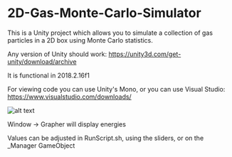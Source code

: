 # 2D-Gas-Monte-Carlo-Simulator
This is a Unity project which allows you to simulate a collection of gas particles in a 2D box using Monte Carlo statistics.

Any version of Unity should work: https://unity3d.com/get-unity/download/archive

It is functional in 2018.2.16f1

For viewing code you can use Unity's Mono, or you can use Visual Studio: https://www.visualstudio.com/downloads/

![alt text](https://im2.ezgif.com/tmp/ezgif-2-cd04200f1907.gif)

Window -> Grapher will display energies

Values can be adjusted in RunScript.sh, using the sliders, or on the \_Manager GameObject
